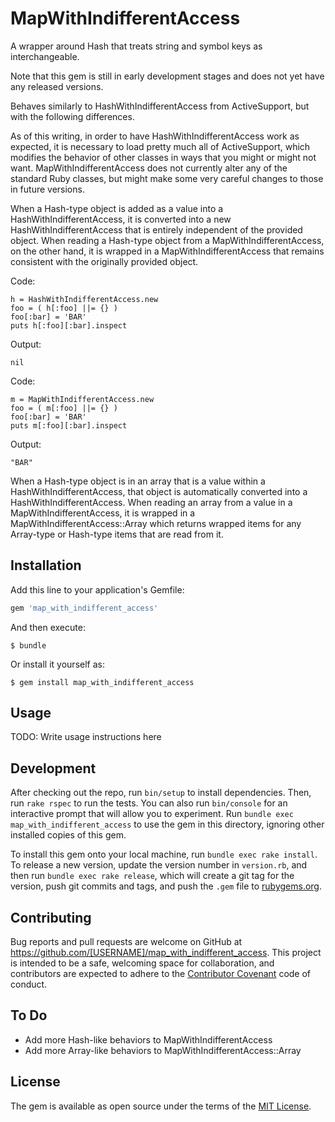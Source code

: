 # MapWithIndifferentAccess

A wrapper around Hash that treats string and symbol keys as interchangeable.

Note that this gem is still in early development stages and does not yet have
any released versions.

Behaves similarly to HashWithIndifferentAccess from ActiveSupport, but with
the following differences.

As of this writing, in order to have HashWithIndifferentAccess work as
expected, it is necessary to load pretty much all of ActiveSupport, which
modifies the behavior of other classes in ways that you might or might not
want. MapWithIndifferentAccess does not currently alter any of the standard
Ruby classes, but might make some very careful changes to those in future
versions.

When a Hash-type object is added as a value into a HashWithIndifferentAccess,
it is converted into a new HashWithIndifferentAccess that is entirely
independent of the provided object. When reading a Hash-type object from
a MapWithIndifferentAccess, on the other hand, it is wrapped in a
MapWithIndifferentAccess that remains consistent with the originally provided
object.

Code:

    h = HashWithIndifferentAccess.new
    foo = ( h[:foo] ||= {} )
    foo[:bar] = 'BAR'
    puts h[:foo][:bar].inspect

Output:

    nil

Code:

    m = MapWithIndifferentAccess.new
    foo = ( m[:foo] ||= {} )
    foo[:bar] = 'BAR'
    puts m[:foo][:bar].inspect

Output:

    "BAR"

When a Hash-type object is in an array that is a value within a
HashWithIndifferentAccess, that object is automatically converted into a
HashWithIndifferentAccess. When reading an array from a value in a
MapWithIndifferentAccess, it is wrapped in a MapWithIndifferentAccess::Array
which returns wrapped items for any Array-type or Hash-type items that are
read from it.


## Installation

Add this line to your application's Gemfile:

```ruby
gem 'map_with_indifferent_access'
```

And then execute:

    $ bundle

Or install it yourself as:

    $ gem install map_with_indifferent_access

## Usage

TODO: Write usage instructions here

## Development

After checking out the repo, run `bin/setup` to install dependencies. Then,
run `rake rspec` to run the tests. You can also run `bin/console` for an
interactive prompt that will allow you to experiment. Run `bundle exec
map_with_indifferent_access` to use the gem in this directory, ignoring other
installed copies of this gem.

To install this gem onto your local machine, run `bundle exec rake install`.
To release a new version, update the version number in `version.rb`, and then
run `bundle exec rake release`, which will create a git tag for the version,
push git commits and tags, and push the `.gem` file to
[rubygems.org](https://rubygems.org).

## Contributing

Bug reports and pull requests are welcome on GitHub at
https://github.com/[USERNAME]/map_with_indifferent_access. This project is
intended to be a safe, welcoming space for collaboration, and contributors are
expected to adhere to the [Contributor Covenant](contributor-covenant.org) code
of conduct.

## To Do

* Add more Hash-like behaviors to MapWithIndifferentAccess
* Add more Array-like behaviors to MapWithIndifferentAccess::Array

## License

The gem is available as open source under the terms of the
[MIT License](http://opensource.org/licenses/MIT).

